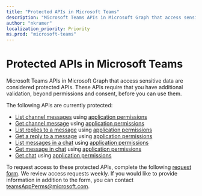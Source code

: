 ```yaml
---
title: "Protected APIs in Microsoft Teams"
description: "Microsoft Teams APIs in Microsoft Graph that access sensitive data are considered protected APIs."
author: "nkramer"
localization_priority: Priority
ms.prod: "microsoft-teams"
---
```


# Protected APIs in Microsoft Teams

Microsoft Teams APIs in Microsoft Graph that access sensitive data are considered protected APIs. 
These APIs require that you have additional validation, beyond permissions and consent, before you can use them.

The following APIs are currently protected:
* [List channel messages](/graph/api/channel-list-messages?view=graph-rest-beta)  using [application permissions](auth/auth-concepts.md#microsoft-graph-permissions)
* [Get channel message](/graph/api/channel-get-message?view=graph-rest-beta)  using [application permissions](auth/auth-concepts.md#microsoft-graph-permissions)
* [List replies to a message](/graph/api/channel-list-messagereplies?view=graph-rest-beta)  using [application permissions](auth/auth-concepts.md#microsoft-graph-permissions)
* [Get a reply to a message](/graph/api/channel-get-messagereply?view=graph-rest-beta)  using [application permissions](auth/auth-concepts.md#microsoft-graph-permissions)
* [List messages in a chat](/graph/api/chatmessage-list?view=graph-rest-beta)  using [application permissions](auth/auth-concepts.md#microsoft-graph-permissions)
* [Get message in chat](/graph/api/chatmessage-get?view=graph-rest-beta)  using [application permissions](auth/auth-concepts.md#microsoft-graph-permissions)
* [Get chat](../api/chat-get.md)  using [application permissions](auth/auth-concepts.md#microsoft-graph-permissions)

To request access to these protected APIs, complete the following [request form](http://aka.ms/teamsgraph/requestaccess). 
We review access requests weekly. 
If you would like to provide information in addition to the form, you can contact [teamsAppPerms@microsoft.com](mailto:teamsAppPerms@microsoft.com).
